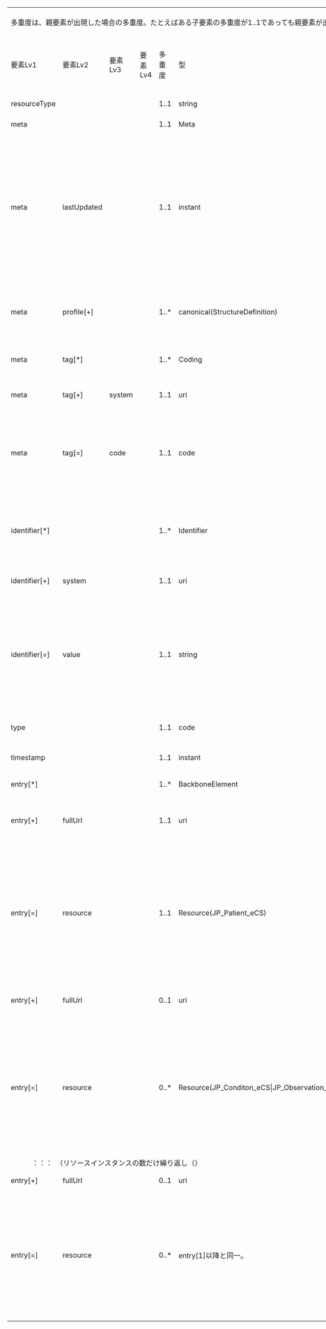 <table border=0 cellpadding=0 cellspacing=0 width=1079 style='border-collapse:
 collapse;table-layout:fixed;width:809pt'>
 <col class=xl160 width=107 style='mso-width-source:userset;mso-width-alt:2925;
 width:80pt'>
 <col class=xl160 width=73 span=3 style='mso-width-source:userset;mso-width-alt:
 2011;width:55pt'>
 <col class=xl160 width=63 style='mso-width-source:userset;mso-width-alt:1718;
 width:47pt'>
 <col class=xl160 width=87 style='mso-width-source:userset;mso-width-alt:2377;
 width:65pt'>
 <col class=xl160 width=359 style='mso-width-source:userset;mso-width-alt:9837;
 width:269pt'>
 <col class=xl160 width=49 style='mso-width-source:userset;mso-width-alt:1353;
 width:37pt'>
 <col class=xl194 width=195 style='mso-width-source:userset;mso-width-alt:5339;
 width:146pt'>
 <tr height=68 style='mso-height-source:userset;height:51.0pt'>
  <td colspan=9 height=68 class=xl436 width=1079 style='height:51.0pt;
  width:809pt'><a name="Print_Area"><ruby>多重度<span style='display:none'><rt>タジュウド
  </rt></span></ruby>は、<ruby>親<span style='display:none'><rt>オヤ </rt></span></ruby><ruby>要素<span
  style='display:none'><rt>ヨウソ </rt></span></ruby>が<ruby>出現<span
  style='display:none'><rt>シュツゲン </rt></span></ruby>した<ruby>場合<span
  style='display:none'><rt>バアイ </rt></span></ruby>の<ruby>多重度<span
  style='display:none'><rt>タジュウド </rt></span></ruby>。たとえばある<ruby>子要素<span
  style='display:none'><rt>コヨウソ </rt></span></ruby>の<ruby>多重度<span
  style='display:none'><rt>タジュウド </rt></span></ruby>が1..1であっても<ruby>親要素<span
  style='display:none'><rt>オヤヨウソ </rt></span></ruby>が<ruby>出現<span
  style='display:none'><rt>シュツゲン </rt></span></ruby>しない<ruby>場合<span
  style='display:none'><rt>バアイ </rt></span></ruby>にはその<ruby>子要素<span
  style='display:none'><rt>コヨウソ </rt></span></ruby>は<ruby>出現<span
  style='display:none'><rt>シュツゲン </rt></span></ruby>しない。<ruby>逆<span
  style='display:none'><rt>ギャク </rt></span></ruby>に<ruby>親要素<span
  style='display:none'><rt>オヤヨウソ </rt></span></ruby>が<ruby>出現<span
  style='display:none'><rt>シュツゲン </rt></span></ruby>する<ruby>場合<span
  style='display:none'><rt>バアイ </rt></span></ruby>には、この<ruby>子要素<span
  style='display:none'><rt>コヨウソ </rt></span></ruby>は<ruby>出現<span
  style='display:none'><rt>シュツゲン </rt></span></ruby>しなければならない。</a></td>
 </tr>
 <tr height=60 style='height:45.0pt'>
  <td height=60 class=xl70 width=107 style='height:45.0pt;border-top:none;
  width:80pt'>要素Lv1</td>
  <td class=xl152 width=73 style='border-top:none;border-left:none;width:55pt'>要素Lv2</td>
  <td class=xl152 width=73 style='border-top:none;border-left:none;width:55pt'>要素Lv3</td>
  <td class=xl152 width=73 style='border-top:none;border-left:none;width:55pt'>要素Lv4</td>
  <td class=xl153 width=63 style='border-top:none;border-left:none;width:47pt'>多重度</td>
  <td class=xl152 width=87 style='border-top:none;border-left:none;width:65pt'>型</td>
  <td class=xl152 width=359 style='border-top:none;border-left:none;width:269pt'>説明</td>
  <td class=xl152 width=49 style='border-top:none;border-left:none;width:37pt'><ruby>固定値<span
  style='display:none'><rt class=font9>コテイチ</rt></span></ruby> <br>
    <ruby>／<span style='display:none'><rt class=font9>レイジ</rt></span></ruby> <ruby>例<span
  style='display:none'><rt class=font9>ジ</rt></span></ruby> 示</td>
  <td class=xl154 width=195 style='border-top:none;border-left:none;width:146pt'><ruby>固定値<span
  style='display:none'><rt class=font9>コテイチ</rt></span></ruby> または<ruby>例示<span
  style='display:none'><rt class=font9>レイジ</rt></span></ruby></td>
 </tr>
 <tr height=20 style='height:15.0pt'>
  <td height=20 class=xl147 width=107 style='height:15.0pt;border-top:none;
  width:80pt'>resourceType</td>
  <td class=xl149 width=73 style='border-top:none;border-left:none;width:55pt'>　</td>
  <td class=xl149 width=73 style='border-top:none;border-left:none;width:55pt'>　</td>
  <td class=xl149 width=73 style='border-top:none;border-left:none;width:55pt'>　</td>
  <td class=xl155 width=63 style='border-top:none;border-left:none;width:47pt'>1..1</td>
  <td class=xl149 width=87 style='border-top:none;border-left:none;width:65pt'>string</td>
  <td class=xl149 width=359 style='border-top:none;border-left:none;width:269pt'>Bundleリソースであることを示す。</td>
  <td class=xl149 width=49 style='border-top:none;border-left:none;width:37pt'>固定値</td>
  <td class=xl157 width=195 style='border-top:none;border-left:none;width:146pt'>&quot;Bundle&quot;</td>
 </tr>
 <tr height=40 style='mso-height-source:userset;height:30.0pt'>
  <td height=40 class=xl147 width=107 style='height:30.0pt;border-top:none;
  width:80pt'>meta</td>
  <td class=xl149 width=73 style='border-top:none;border-left:none;width:55pt'>　</td>
  <td class=xl149 width=73 style='border-top:none;border-left:none;width:55pt'>　</td>
  <td class=xl149 width=73 style='border-top:none;border-left:none;width:55pt'>　</td>
  <td class=xl192 width=63 style='border-top:none;border-left:none;width:47pt'>1..1</td>
  <td class=xl149 width=87 style='border-top:none;border-left:none;width:65pt'>Meta</td>
  <td class=xl149 width=359 style='border-top:none;border-left:none;width:269pt'>　</td>
  <td class=xl149 width=49 style='border-top:none;border-left:none;width:37pt'>　</td>
  <td class=xl157 width=195 style='border-top:none;border-left:none;width:146pt'>　</td>
 </tr>
 <tr height=340 style='height:255.0pt'>
  <td height=340 class=xl147 width=107 style='height:255.0pt;border-top:none;
  width:80pt'>meta</td>
  <td class=xl149 width=73 style='border-top:none;border-left:none;width:55pt'>lastUpdated</td>
  <td class=xl149 width=73 style='border-top:none;border-left:none;width:55pt'>　</td>
  <td class=xl149 width=73 style='border-top:none;border-left:none;width:55pt'>　</td>
  <td class=xl192 width=63 style='border-top:none;border-left:none;width:47pt'>1..1</td>
  <td class=xl149 width=87 style='border-top:none;border-left:none;width:65pt'>instant</td>
  <td class=xl149 width=359 style='border-top:none;border-left:none;width:269pt'>最終更新日時。YYYY-MM-DDThh:mm:ss.sss+zz:zz<br>
   
  この要素は、このリソースのデータを取り込んで蓄積していたシステムが、このリソースになんらかの変更があった可能性があった日時を取得し、このデータを再取り込みする必要性の判断をするために使われる。<ruby>本要素<span
  style='display:none'><rt>ホンヨウソ </rt></span></ruby>に前回取り込んだ時点より後の日時が設定されている場合には、なんらかの変更があった可能性がある（変更がない場合もある）ものとして判断される。したがって、内容になんらかの変更があった場合、またはこのリソースのデータが初めて作成された場合には、その時点以降の日時（たとえば、このリソースのデータを作成した日時）を設定しなければならない。内容の変更がない場合でも、このリソースのデータが作り直された場合や単に複写された場合にその日時を設定しなおしてもよい。ただし、内容に変更がないのであれば、日時を変更しなくてもよい。また、この要素の変更とmeta.versionIdの変更とは、必ずしも連動しないことがある。</td>
  <td class=xl149 width=49 style='border-top:none;border-left:none;width:37pt'>例示</td>
  <td class=xl157 width=195 style='border-top:none;border-left:none;width:146pt'>&quot;2015-02-07T13:28:17.239+09:00&quot;</td>
 </tr>
 <tr height=140 style='height:105.0pt'>
  <td height=140 class=xl147 width=107 style='height:105.0pt;border-top:none;
  width:80pt'>meta</td>
  <td class=xl149 width=73 style='border-top:none;border-left:none;width:55pt'>profile[+]</td>
  <td class=xl149 width=73 style='border-top:none;border-left:none;width:55pt'>　</td>
  <td class=xl149 width=73 style='border-top:none;border-left:none;width:55pt'>　</td>
  <td class=xl192 width=63 style='border-top:none;border-left:none;width:47pt'>1..*</td>
  <td class=xl149 width=87 style='border-top:none;border-left:none;width:65pt'>canonical(StructureDefinition)</td>
  <td class=xl158 width=359 style='border-top:none;border-left:none;width:269pt'>本文書のプロファイルを識別するURLとバージョンを指定する。<br>
    http://jpfhir.jp/fhir/clins/StructureDefinition/JP_Bundle_CLINS|1　を設定する(|1
  は（U+007C）パイプ（縦棒文字）と数字の1でバージョン1を指定する)　を設定する。<br>
    </td>
  <td class=xl149 width=49 style='border-top:none;border-left:none;width:37pt'>固定値</td>
  <td class=xl143 width=195 style='border-top:none;border-left:none;width:146pt'><a
  href="http://jpfhir.jp/fhir/clins/StructureDefinition/JP_Bundle_CLINS"
  target="_parent">http://jpfhir.jp/fhir/clins/StructureDefinition/JP_Bundle_CLINS|1</a></td>
 </tr>
 <tr height=60 style='height:45.0pt'>
  <td height=60 class=xl71 width=107 style='height:45.0pt;width:80pt'>meta</td>
  <td class=xl72 width=73 style='width:55pt'>tag[*]</td>
  <td class=xl72 width=73 style='width:55pt'>　</td>
  <td class=xl72 width=73 style='width:55pt'>　</td>
  <td class=xl151 width=63 style='width:47pt'>1..*</td>
  <td class=xl72 width=87 style='width:65pt'>Coding</td>
  <td class=xl76 width=359 style='width:269pt'>本リソースのメタデータ。<br>
    CLINSでのBundleリソースに含まれる６情報リソースカテゴリーをmeta.tag要素に記述する。</td>
  <td class=xl72 width=49 style='width:37pt'>　</td>
  <td class=xl150 width=195 style='width:146pt'>　</td>
 </tr>
 <tr height=84 style='height:63.0pt'>
  <td height=84 class=xl71 width=107 style='height:63.0pt;width:80pt'>meta</td>
  <td class=xl72 width=73 style='width:55pt'>tag[+]</td>
  <td class=xl72 width=73 style='width:55pt'>system</td>
  <td class=xl72 width=73 style='width:55pt'>　</td>
  <td class=xl151 width=63 style='width:47pt'>1..1</td>
  <td class=xl72 width=87 style='width:65pt'>uri</td>
  <td class=xl76 width=359 style='width:269pt'>固定値
  http://jpfhir.jp/fhir/clins/CodeSystem/BundleResourceType_CS　を設定する。</td>
  <td class=xl72 width=49 style='width:37pt'>固定値</td>
  <td class=xl75 width=195 style='width:146pt'><a
  href="http://jpfhir.jp/fhir/clins/CodeSystem/BundleResourceType_CS"
  target="_parent">http://jpfhir.jp/fhir/clins/CodeSystem/BundleResourceType_CS</a></td>
 </tr>
 <tr height=160 style='height:120.0pt'>
  <td height=160 class=xl71 width=107 style='height:120.0pt;width:80pt'>meta</td>
  <td class=xl72 width=73 style='width:55pt'>tag[=]</td>
  <td class=xl72 width=73 style='width:55pt'>code</td>
  <td class=xl72 width=73 style='width:55pt'>　</td>
  <td class=xl151 width=63 style='width:47pt'>1..1</td>
  <td class=xl72 width=87 style='width:65pt'>code</td>
  <td class=xl76 width=359 style='width:269pt'>Bundleリソースに含まれる６情報リソースカテゴリーのいずれかをhhttp://jpfhir.jp/fhir/clins/ValueSet/BundleResourceType_VSのValuseSetから設定する。<br>
   
  具体的には、&quot;AllergyIntolerance&quot;、&quot;Condition&quot;、&quot;Observation&quot;、&quot;MedicationRequest&quot;　のいずれかの値を設定する。<br>
    </td>
  <td class=xl72 width=49 style='width:37pt'><ruby>例<span style='display:none'><rt>レイジ
  </rt></span></ruby>示</td>
  <td class=xl150 width=195 style='width:146pt'>&quot;Observation&quot;</td>
 </tr>
 <tr height=175 style='mso-height-source:userset;height:131.0pt'>
  <td height=175 class=xl161 width=107 style='height:131.0pt;border-top:none;
  width:80pt'>identifier[*]</td>
  <td class=xl77 width=73 style='border-top:none;border-left:none;width:55pt'>　</td>
  <td class=xl77 width=73 style='border-top:none;border-left:none;width:55pt'>　</td>
  <td class=xl77 width=73 style='border-top:none;border-left:none;width:55pt'>　</td>
  <td class=xl162 width=63 style='border-top:none;border-left:none;width:47pt'>1..*</td>
  <td class=xl77 width=87 style='border-top:none;border-left:none;width:65pt'>Identifier</td>
  <td class=xl77 width=359 style='border-top:none;border-left:none;width:269pt'>この文書Bundleの<ruby>一意<span
  style='display:none'><rt>&#129351;</rt></span></ruby>の識別子。Bund<ruby>le<span
  style='display:none'><rt>ジュシｎ </rt></span></ruby><ruby>作<span
  style='display:none'><rt>レキ </rt></span></ruby><ruby>成時<span
  style='display:none'><rt>カンリ </rt></span></ruby><ruby>にシ<span
  style='display:none'><rt>バンゴウ </rt></span></ruby>ステムが設定する。<br>
   
  Bundleリソースのidentifier要素は、電子カルテ情報共有サービス側で保存される。送信側は、後続の送信においてこのidentifierを指定することで、<ruby>受信<span
  style='display:none'><rt>ジュシン </rt></span></ruby><ruby>側<span
  style='display:none'><rt>ガワ </rt></span></ruby>は過去に<ruby>受信<span
  style='display:none'><rt>ジュシン </rt></span></ruby>したBundleリソースを<ruby>特定<span
  style='display:none'><rt>トクテイ </rt></span></ruby>し、それに含まれていた全データについて削除、更新などの処理を行うためにこれを<ruby>使用<span
  style='display:none'><rt>シヨウ </rt></span></ruby>する。</td>
  <td class=xl77 width=49 style='border-top:none;border-left:none;width:37pt'>　</td>
  <td class=xl157 width=195 style='border-top:none;border-left:none;width:146pt'>　</td>
 </tr>
 <tr height=56 style='height:42.0pt'>
  <td height=56 class=xl161 width=107 style='height:42.0pt;border-top:none;
  width:80pt'>identifier[+]</td>
  <td class=xl77 width=73 style='border-top:none;border-left:none;width:55pt'>system</td>
  <td class=xl77 width=73 style='border-top:none;border-left:none;width:55pt'>　</td>
  <td class=xl77 width=73 style='border-top:none;border-left:none;width:55pt'>　</td>
  <td class=xl162 width=63 style='border-top:none;border-left:none;width:47pt'>1..1</td>
  <td class=xl77 width=87 style='border-top:none;border-left:none;width:65pt'>uri</td>
  <td class=xl77 width=359 style='border-top:none;border-left:none;width:269pt'><ruby>固<span
  style='display:none'><rt>コテイチ </rt></span></ruby>定値　&quot;http://jpfhir.jp/fhir/clins/bundle-identifier&quot;を<ruby>設定<span
  style='display:none'><rt>セッテイ </rt></span></ruby>する。 </td>
  <td class=xl77 width=49 style='border-top:none;border-left:none;width:37pt'>固定値</td>
  <td class=xl195 width=195 style='border-top:none;border-left:none;width:146pt'>http://jpfhir.jp/fhir/clins/bundle-identifier</td>
 </tr>
 <tr height=281 style='mso-height-source:userset;height:211.0pt'>
  <td height=281 class=xl161 width=107 style='height:211.0pt;border-top:none;
  width:80pt'>identifier[=]</td>
  <td class=xl77 width=73 style='border-top:none;border-left:none;width:55pt'>value</td>
  <td class=xl77 width=73 style='border-top:none;border-left:none;width:55pt'>　</td>
  <td class=xl77 width=73 style='border-top:none;border-left:none;width:55pt'>　</td>
  <td class=xl162 width=63 style='border-top:none;border-left:none;width:47pt'>1..1</td>
  <td class=xl77 width=87 style='border-top:none;border-left:none;width:65pt'>string</td>
  <td class=xl77 width=359 style='border-top:none;border-left:none;width:269pt'><ruby>実装<span
  style='display:none'><rt>ジッソウ </rt></span></ruby>ガイド<ruby>本文<span
  style='display:none'><rt>ホンブン </rt></span></ruby><span
  style='mso-spacerun:yes'> </span>6情報<ruby>送信<span style='display:none'><rt>ソウシン
  </rt></span></ruby><ruby>仕様<span style='display:none'><rt>シヨウ </rt></span></ruby>--Bundleリソースを識別するIdentifier要素--
  に<ruby>記載<span style='display:none'><rt>&#0;&#0;&#2;&#5;&#5;&#2;<br>
    <br>
    </rt></span></ruby>の[Bundle-ID]の仕様とする。</td>
  <td class=xl77 width=49 style='border-top:none;border-left:none;width:37pt'><ruby>例<span
  style='display:none'><rt>レイジ </rt></span></ruby>示</td>
  <td class=xl157 width=195 style='border-top:none;border-left:none;width:146pt'>&quot;1311234567^2020^00123456&quot;</td>
 </tr>
 <tr height=40 style='height:30.0pt'>
  <td height=40 class=xl161 width=107 style='height:30.0pt;border-top:none;
  width:80pt'>type</td>
  <td class=xl77 width=73 style='border-top:none;border-left:none;width:55pt'>　</td>
  <td class=xl77 width=73 style='border-top:none;border-left:none;width:55pt'>　</td>
  <td class=xl77 width=73 style='border-top:none;border-left:none;width:55pt'>　</td>
  <td class=xl162 width=63 style='border-top:none;border-left:none;width:47pt'>1..1</td>
  <td class=xl77 width=87 style='border-top:none;border-left:none;width:65pt'>code</td>
  <td class=xl77 width=359 style='border-top:none;border-left:none;width:269pt'>Bundleリソースのタイプ。<ruby>本<span
  style='display:none'><rt>ホン </rt></span></ruby><ruby>仕様<span
  style='display:none'><rt>シヨウ </rt></span></ruby>では&quot;collection&quot;<ruby>固定<span
  style='display:none'><rt>コテイ </rt></span></ruby>とする。</td>
  <td class=xl77 width=49 style='border-top:none;border-left:none;width:37pt'>固定値</td>
  <td class=xl157 width=195 style='border-top:none;border-left:none;width:146pt'>&quot;collection&quot;</td>
 </tr>
 <tr height=83 style='mso-height-source:userset;height:62.0pt'>
  <td height=83 class=xl161 width=107 style='height:62.0pt;border-top:none;
  width:80pt'>timestamp</td>
  <td class=xl77 width=73 style='border-top:none;border-left:none;width:55pt'>　</td>
  <td class=xl77 width=73 style='border-top:none;border-left:none;width:55pt'>　</td>
  <td class=xl77 width=73 style='border-top:none;border-left:none;width:55pt'>　</td>
  <td class=xl162 width=63 style='border-top:none;border-left:none;width:47pt'>1..1</td>
  <td class=xl77 width=87 style='border-top:none;border-left:none;width:65pt'>instant</td>
  <td class=xl77 width=359 style='border-top:none;border-left:none;width:269pt'>このリソースを生成した日時。時刻の精度はミリ秒とし、タイムゾーンを含めること。</td>
  <td class=xl77 width=49 style='border-top:none;border-left:none;width:37pt'>例示</td>
  <td class=xl157 width=195 style='border-top:none;border-left:none;width:146pt'>&quot;2021-02-01T13:28:17.239+09:00&quot;</td>
 </tr>
 <tr height=40 style='height:30.0pt'>
  <td height=40 class=xl161 width=107 style='height:30.0pt;border-top:none;
  width:80pt'>entry[*]</td>
  <td class=xl77 width=73 style='border-top:none;border-left:none;width:55pt'>　</td>
  <td class=xl77 width=73 style='border-top:none;border-left:none;width:55pt'>　</td>
  <td class=xl77 width=73 style='border-top:none;border-left:none;width:55pt'>　</td>
  <td class=xl162 width=63 style='border-top:none;border-left:none;width:47pt'>1..*</td>
  <td class=xl77 width=87 style='border-top:none;border-left:none;width:65pt'>BackboneElement</td>
  <td class=xl77 width=359 style='border-top:none;border-left:none;width:269pt'>Bundleに含まれる全リソースエントリを<ruby>格納<span
  style='display:none'><rt>カクノウ </rt></span></ruby>する。</td>
  <td class=xl77 width=49 style='border-top:none;border-left:none;width:37pt'>　</td>
  <td class=xl157 width=195 style='border-top:none;border-left:none;width:146pt'>　</td>
 </tr>
 <tr height=125 style='mso-height-source:userset;height:94.0pt'>
  <td height=125 class=xl161 width=107 style='height:94.0pt;border-top:none;
  width:80pt'>entry[+]</td>
  <td class=xl77 width=73 style='border-top:none;border-left:none;width:55pt'>fullUrl</td>
  <td class=xl77 width=73 style='border-top:none;border-left:none;width:55pt'>　</td>
  <td class=xl77 width=73 style='border-top:none;border-left:none;width:55pt'>　</td>
  <td class=xl162 width=63 style='border-top:none;border-left:none;width:47pt'>1..1</td>
  <td class=xl77 width=87 style='border-top:none;border-left:none;width:65pt'>uri</td>
  <td class=xl77 width=359 style='border-top:none;border-left:none;width:269pt'>エントリリスト内の<ruby>各<span
  style='display:none'><rt>カクコジン サイショ ヒツオユヒッス ヒッス<span
  style='mso-spacerun:yes'>  </span></rt></span></ruby>リソースを一意に識別するためのUUID。この要素は、<ruby>第<span
  style='display:none'><rt>ダイ1 </rt></span></ruby>1リソースであるPatientリソースのentryのUUIDで、<ruby>他<span
  style='display:none'><rt>ホカ </rt></span></ruby>のentryに<ruby>記述<span
  style='display:none'><rt>キジュツ </rt></span></ruby>されるリソースからこのPatientリソースを<ruby>参照<span
  style='display:none'><rt>サンショウ </rt></span></ruby>するときに、このUUIDを<ruby>記述<span
  style='display:none'><rt>キジュツ </rt></span></ruby>することで<ruby>参照<span
  style='display:none'><rt>サンショウ </rt></span></ruby>する。</td>
  <td class=xl77 width=49 style='border-top:none;border-left:none;width:37pt'>例示</td>
  <td class=xl157 width=195 style='border-top:none;border-left:none;width:146pt'>&quot;urn:uuid:179f9f7f-e546-04c2-6888-a9e0b24e5720&quot;</td>
 </tr>
 <tr height=300 style='height:225.0pt'>
  <td height=300 class=xl161 width=107 style='height:225.0pt;border-top:none;
  width:80pt'>entry[=]</td>
  <td class=xl77 width=73 style='border-top:none;border-left:none;width:55pt'>resource</td>
  <td class=xl77 width=73 style='border-top:none;border-left:none;width:55pt'>　</td>
  <td class=xl77 width=73 style='border-top:none;border-left:none;width:55pt'>　</td>
  <td class=xl162 width=63 style='border-top:none;border-left:none;width:47pt'>1..1</td>
  <td class=xl77 width=87 style='border-top:none;border-left:none;width:65pt'>Resource(JP_Patient_eCS)</td>
  <td class=xl77 width=359 style='border-top:none;border-left:none;width:269pt'>JP_Patient_eCS
  profileに準拠したPatient<ruby>リソ<span style='display:none'><rt>ジュンキョ </rt></span></ruby>ース。最初のリソースentryはこのPatientリソースであることが必須。</td>
  <td class=xl77 width=49 style='border-top:none;border-left:none;width:37pt'>例示</td>
  <td class=xl157 width=195 style='border-top:none;border-left:none;width:146pt'>{<br>
    <span style='mso-spacerun:yes'>        </span>&quot;resourceType&quot;:
  &quot;Patient&quot;,<br>
    <span style='mso-spacerun:yes'>        </span>&quot;id&quot;:
  &quot;InlineExample-Patient-standard&quot;,<br>
    <span style='mso-spacerun:yes'>        </span>&quot;meta&quot;: {<br>
    <span style='mso-spacerun:yes'>          </span>&quot;profile&quot;:
  [<br>
    <span style='mso-spacerun:yes'>           
  </span>&quot;http://jpfhir.jp/fhir/eCS/StructureDefinition/JP_Patient_eCS&quot;<br>
    <span style='mso-spacerun:yes'>          </span>]<br>
    <span style='mso-spacerun:yes'>        </span>}, <br>
    <ruby>&lt;以<span style='display:none'><rt>イコウ </rt></span></ruby><ruby>降省<span
  style='display:none'><rt>ショウリャク </rt></span></ruby>略&gt;</td>
 </tr>
 <tr height=100 style='height:75.0pt'>
  <td height=100 class=xl161 width=107 style='height:75.0pt;border-top:none;
  width:80pt'>entry[+]</td>
  <td class=xl77 width=73 style='border-top:none;border-left:none;width:55pt'>fullUrl</td>
  <td class=xl77 width=73 style='border-top:none;border-left:none;width:55pt'>　</td>
  <td class=xl77 width=73 style='border-top:none;border-left:none;width:55pt'>　</td>
  <td class=xl77 width=63 style='border-top:none;border-left:none;width:47pt'>0..1</td>
  <td class=xl77 width=87 style='border-top:none;border-left:none;width:65pt'>uri</td>
  <td class=xl77 width=359 style='border-top:none;border-left:none;width:269pt'>エントリリスト内の<ruby>各<span
  style='display:none'><rt>カクコジン </rt></span></ruby>リソースを一意に識別するためのUUID。すでに<ruby>送信<span
  style='display:none'><rt>ソウシン </rt></span></ruby><ruby>済<span
  style='display:none'><rt>ズミ </rt></span></ruby>みのBundleリソースを<ruby>削除<span
  style='display:none'><rt>サクジョ </rt></span></ruby>するためにこのBundleリソースを<ruby>送信<span
  style='display:none'><rt>ソウシン </rt></span></ruby>する<ruby>場合<span
  style='display:none'><rt>バアイ </rt></span></ruby>には、<ruby>最初<span
  style='display:none'><rt>サイショ </rt></span></ruby>のentry(Patientリソース）だけを<ruby>設定<span
  style='display:none'><rt>セッテイ </rt></span></ruby>し、これ<ruby>以降<span
  style='display:none'><rt>イコウ </rt></span></ruby>のリソースは<ruby>不要<span
  style='display:none'><rt>フヨウ </rt></span></ruby>である。</td>
  <td class=xl77 width=49 style='border-top:none;border-left:none;width:37pt'>例示</td>
  <td class=xl157 width=195 style='border-top:none;border-left:none;width:146pt'>&quot;urn:uuid:1304f64f-4e45-be12-ddd6-fab7895db0c3&quot;</td>
 </tr>
 <tr height=300 style='height:225.0pt'>
  <td height=300 class=xl161 width=107 style='height:225.0pt;border-top:none;
  width:80pt'>entry[=]</td>
  <td class=xl77 width=73 style='border-top:none;border-left:none;width:55pt'>resource</td>
  <td class=xl77 width=73 style='border-top:none;border-left:none;width:55pt'>　</td>
  <td class=xl77 width=73 style='border-top:none;border-left:none;width:55pt'>　</td>
  <td class=xl77 width=63 style='border-top:none;border-left:none;width:47pt'>0..*</td>
  <td class=xl77 width=87 style='border-top:none;border-left:none;width:65pt'>Resource(JP_Conditon_eCS|JP_Observation_LabResult_eCS|JP_AllergyIntorellance_eCS)</td>
  <td class=xl77 width=359 style='border-top:none;border-left:none;width:269pt'>このBundleリソースが格納するリソースのprofileに準拠したリソース。6情報のうち傷病<ruby>名<span
  style='display:none'><rt>メイ </rt></span></ruby>、薬剤アレルギー、その他アレルギー、検体のいずれか。処方は６情報送信においては送信対象となっていない。</td>
  <td class=xl77 width=49 style='border-top:none;border-left:none;width:37pt'>例示</td>
  <td class=xl157 width=195 style='border-top:none;border-left:none;width:146pt'>{<br>
    <span style='mso-spacerun:yes'>        </span>&quot;resourceType&quot;:
  &quot;Observation&quot;,<br>
    <span style='mso-spacerun:yes'>        </span>&quot;id&quot;:
  &quot;InlineExample-Patient-standard&quot;,<br>
    <span style='mso-spacerun:yes'>        </span>&quot;meta&quot;: {<br>
    <span style='mso-spacerun:yes'>          </span>&quot;profile&quot;:
  [<br>
    <span style='mso-spacerun:yes'>           
  </span>&quot;http://jpfhir.jp/fhir/eCS/StructureDefinition/JP_Observation_LabResult_eCS&quot;<br>
    <span style='mso-spacerun:yes'>    </span><ruby><span
  style='mso-spacerun:yes'>  </span><span style='display:none'><rt>イコウ </rt></span></ruby><ruby><span
  style='mso-spacerun:yes'>  </span><span style='display:none'><rt>ショウリャク </rt></span></ruby><span
  style='mso-spacerun:yes'>  </span>]<br>
    <span style='mso-spacerun:yes'>        </span>}, <br>
    &lt;以降省略&gt;</td>
 </tr>
 <tr height=43 style='mso-height-source:userset;height:32.0pt'>
  <td colspan=9 height=43 class=xl437 width=1079 style='border-right:1.0pt solid black;
  height:32.0pt;width:809pt'>　　　：：：　（<ruby>リ<span style='display:none'><rt>クリカエシ
  </rt></span></ruby>ソースインスタンスの数だけ繰り<ruby>返<span style='display:none'><rt>カズ </rt></span></ruby>し（）</td>
 </tr>
 <tr height=40 style='height:30.0pt'>
  <td height=40 class=xl161 width=107 style='height:30.0pt;border-top:none;
  width:80pt'>entry[+]</td>
  <td class=xl77 width=73 style='border-top:none;border-left:none;width:55pt'>fullUrl</td>
  <td class=xl77 width=73 style='border-top:none;border-left:none;width:55pt'>　</td>
  <td class=xl77 width=73 style='border-top:none;border-left:none;width:55pt'>　</td>
  <td class=xl77 width=63 style='border-top:none;border-left:none;width:47pt'>0..1</td>
  <td class=xl77 width=87 style='border-top:none;border-left:none;width:65pt'>uri</td>
  <td class=xl77 width=359 style='border-top:none;border-left:none;width:269pt'>エントリリスト内の<ruby>各<span
  style='display:none'><rt>カクコジン </rt></span></ruby>リソースを一意に識別するためのUUID。</td>
  <td class=xl77 width=49 style='border-top:none;border-left:none;width:37pt'>例示</td>
  <td class=xl157 width=195 style='border-top:none;border-left:none;width:146pt'>&quot;urn:uuid:3e6a0ba2-d781-4fd7-9de6-e077b690daed&quot;</td>
 </tr>
 <tr height=301 style='height:226.0pt'>
  <td height=301 class=xl193 width=107 style='height:226.0pt;border-top:none;
  width:80pt'>entry[=]</td>
  <td class=xl78 width=73 style='border-top:none;border-left:none;width:55pt'>resource</td>
  <td class=xl78 width=73 style='border-top:none;border-left:none;width:55pt'>　</td>
  <td class=xl78 width=73 style='border-top:none;border-left:none;width:55pt'>　</td>
  <td class=xl78 width=63 style='border-top:none;border-left:none;width:47pt'>0..*</td>
  <td class=xl78 width=87 style='border-top:none;border-left:none;width:65pt'>entry[1]<ruby>以降<span
  style='display:none'><rt>イコウ </rt></span></ruby>と<ruby>同一<span
  style='display:none'><rt>ドウイツ </rt></span></ruby>。</td>
  <td class=xl78 width=359 style='border-top:none;border-left:none;width:269pt'><ruby>上記<span
  style='display:none'><rt>ジョウキ </rt></span></ruby>と<ruby>同<span
  style='display:none'><rt>オナジ </rt></span></ruby>じ。<ruby>同一<span
  style='display:none'><rt>ドウイツ </rt></span></ruby>のBundleリソースに<ruby>格納<span
  style='display:none'><rt>カクノウ </rt></span></ruby>されるすべてのentryは、Patientリソースを<ruby>除<span
  style='display:none'><rt>ノゾキ </rt></span></ruby>き<ruby>同一<span
  style='display:none'><rt>ドウイツ </rt></span></ruby>のリソース<ruby>種別<span
  style='display:none'><rt>シュベツ </rt></span></ruby>、<ruby>同一<span
  style='display:none'><rt>ドウイツ </rt></span></ruby>のプロファイルに<ruby>準拠<span
  style='display:none'><rt>ジュンキョ </rt></span></ruby>していなければならない。</td>
  <td class=xl78 width=49 style='border-top:none;border-left:none;width:37pt'>例示</td>
  <td class=xl165 width=195 style='border-top:none;border-left:none;width:146pt'>{<br>
    <span style='mso-spacerun:yes'>        </span>&quot;resourceType&quot;:
  &quot;Observation&quot;,<br>
    <span style='mso-spacerun:yes'>        </span>&quot;id&quot;:
  &quot;InlineExample-Patient-standard&quot;,<br>
    <span style='mso-spacerun:yes'>        </span>&quot;meta&quot;: {<br>
    <span style='mso-spacerun:yes'>          </span>&quot;profile&quot;:
  [<br>
    <span style='mso-spacerun:yes'>           
  </span>&quot;http://jpfhir.jp/fhir/eCS/StructureDefinition/JP_Observation_LabResult_eCS&quot;<br>
    <span style='mso-spacerun:yes'>    </span><ruby><span
  style='mso-spacerun:yes'>  </span><span style='display:none'><rt>イコウ </rt></span></ruby><ruby><span
  style='mso-spacerun:yes'>  </span><span style='display:none'><rt>ショウリャク </rt></span></ruby><span
  style='mso-spacerun:yes'>  </span>]<br>
    <span style='mso-spacerun:yes'>        </span>}, <br>
    &lt;以降省略&gt;</td>
 </tr>

</table>
